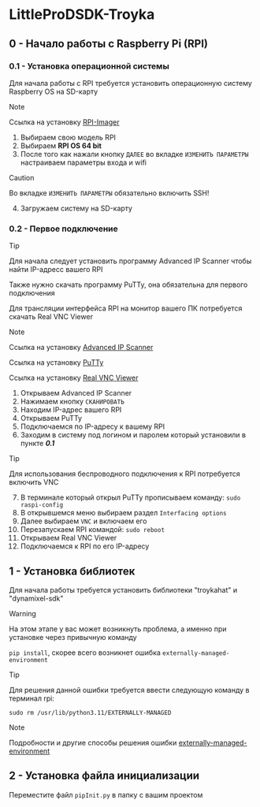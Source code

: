 # LittleProDSDK-Troyka

## 0 - Начало работы с Raspberry Pi (RPI)

### 0.1 - Установка операционной системы

Для начала работы с RPI требуется установить операционную систему Raspberry OS на SD-карту
> [!NOTE]
> Ссылка на установку [RPI-Imager](https://www.raspberrypi.com/software/)

1. Выбираем свою модель RPI
2. Выбираем **RPI OS 64 bit**
3. После того как нажали кнопку `ДАЛЕЕ` во вкладке `ИЗМЕНИТЬ ПАРАМЕТРЫ` настраиваем параметры входа и wifi
   
> [!CAUTION]
> Во вкладке `ИЗМЕНИТЬ ПАРАМЕТРЫ` обязательно включить SSH!

4. Загружаем систему на SD-карту

### 0.2 - Первое подключение

> [!TIP]
> Для начала следует установить программу Advanced IP Scanner чтобы найти IP-адресс вашего RPI
> 
> Также нужно скачать программу PuTTy, она обязательна для первого подключения
>
> Для трансляции интерфейса RPI на монитор вашего ПК потребуется скачать Real VNC Viewer

> [!NOTE]
> Ссылка на установку [Advanced IP Scanner](https://www.advanced-ip-scanner.com/ru/)
>
> Cсылка на установку [PuTTy](https://www.putty.org/)
>
> Ссылка на установку [Real VNC Viewer](https://www.realvnc.com/en/connect/download/viewer/?lai_sr=20-24&lai_sl=l)

1. Открываем Advanced IP Scanner
2. Нажимаем кнопку `СКАНИРОВАТЬ`
3. Находим IP-адрес вашего RPI
4. Открываем PuTTy
5. Подключаемся по IP-адресу к вашему RPI
6. Заходим в систему под логином и паролем который установили в пункте ***0.1***

> [!TIP]
> Для использования беспроводного подключения к RPI потребуется включить VNC

7. В терминале который открыл PuTTy прописываем команду: `sudo raspi-config`
8. В открывшемся меню выбираем раздел `Interfacing options`
9. Далее выбираем `VNC` и включаем его
10. Перезапускаем RPI командой: `sudo reboot`
11. Открываем Real VNC Viewer
12. Подключаемся к RPI по его IP-адресу



## 1 - Установка библиотек
Для начала работы требуется установить библиотеки "troykahat" и "dynamixel-sdk"

> [!WARNING]
> На этом этапе у вас может возникнуть проблема, а именно при установке через привычную команду
>
> `pip install`, скорее всего возникнет ошибка `externally-managed-environment`

> [!TIP]
> Для решения данной ошибки требуется ввести следующую команду в терминал rpi:
>
> `sudo rm /usr/lib/python3.11/EXTERNALLY-MANAGED`

> [!NOTE]
> Подробности и другие способы решения ошибки [externally-managed-environment](https://stackoverflow-com.translate.goog/questions/75608323/how-do-i-solve-error-externally-managed-environment-every-time-i-use-pip-3?_x_tr_sl=en&_x_tr_tl=ru&_x_tr_hl=ru&_x_tr_pto=sc)

## 2 - Установка файла инициализации 

Переместите файл `pipInit.py` в папку с вашим проектом 
